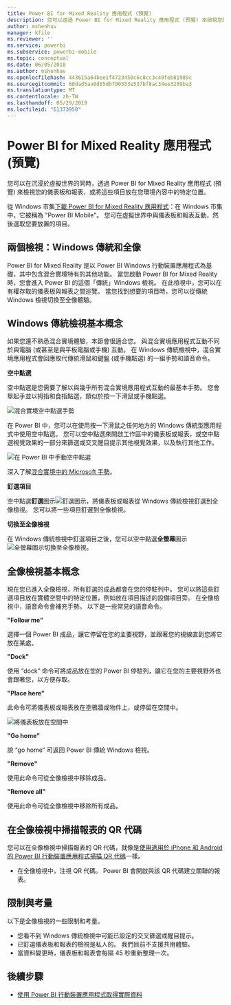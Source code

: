 ```yaml
---
title: Power BI for Mixed Reality 應用程式 (預覽)
description: 您可以透過 Power BI for Mixed Reality 應用程式 (預覽) 來檢視您的儀表板和報表，沉浸在虛擬世界或您的環境內容中。
author: mshenhav
manager: kfile
ms.reviewer: ''
ms.service: powerbi
ms.subservice: powerbi-mobile
ms.topic: conceptual
ms.date: 06/05/2018
ms.author: mshenhav
ms.openlocfilehash: 443615a64bee1f4723450c6c8cc3c49feb81989c
ms.sourcegitcommit: 60dad5aa0d85db790553e537bf8ac34ee3289ba3
ms.translationtype: MT
ms.contentlocale: zh-TW
ms.lasthandoff: 05/29/2019
ms.locfileid: "61373950"
---
```

# <a name="power-bi-for-mixed-reality-app-preview"></a>Power BI for Mixed Reality 應用程式 (預覽)
您可以在沉浸於虛擬世界的同時，透過 Power BI for Mixed Reality 應用程式 (預覽) 來檢視您的儀表板和報表，或將這些項目放在您環境內容中的特定位置。 

從 Windows 市集[下載 Power BI for Mixed Reality 應用程式](https://www.microsoft.com/p/power-bi-mobile/9nblgggzlxn1?activetab=pivot%3aoverviewtab)：在 Windows 市集中，它被稱為 "Power BI Mobile"。 您可在虛擬世界中與儀表板和報表互動，然後選取您要放置的項目。 

## <a name="two-views-windows-classic-and-holographic"></a>兩個檢視：Windows 傳統和全像

Power BI for Mixed Reality 是以 Power BI Windows 行動裝置應用程式為基礎，其中包含混合實境特有的其他功能。 當您啟動 Power BI for Mixed Reality 時，您會進入 Power BI 的這個「傳統」Windows 檢視。 在此檢視中，您可以在有權存取的儀表板與報表之間巡覽。 當您找到想要的項目時，您可以從傳統 Windows 檢視切換至全像體驗。 


## <a name="windows-classic-view-basics"></a>Windows 傳統檢視基本概念

如果您還不熟悉混合實境體驗，本節會很適合您。 與混合實境應用程式互動不同於與電腦 (或甚至是與平板電腦或手機) 互動。 在 Windows 傳統檢視中，混合實境應用程式會回應取代傳統滑鼠和鍵盤 (或手機點選) 的一組手勢和語音命令。 

**空中點選**

空中點選是您需要了解以與幾乎所有混合實境應用程式互動的最基本手勢。 您會舉起手並以拇指和食指點選，類似於按一下滑鼠或手機點選。  

![混合實境空中點選手勢](./media/mobile-mixed-reality-app/power-bi-hololens-airtap.png)

在 Power BI 中，您可以在使用按一下滑鼠之任何地方的 Windows 傳統型應用程式中使用空中點選。 您可以空中點選來開啟工作區中的儀表板或報表，或空中點選視覺效果的一部分來篩選或交叉醒目提示其他視覺效果，以及執行其他工作。

![在 Power BI 中手動空中點選](./media/mobile-mixed-reality-app/power-bi-hololens-airtap-hand.png) 

深入了解[混合實境中的 Microsoft 手勢](https://developer.microsoft.com/windows/mixed-reality/gestures)。

**釘選項目** 

空中點選**釘選**圖示![釘選圖示](./media/mobile-mixed-reality-app/power-bi-hololens-pin.png)，將儀表板或報表從 Windows 傳統檢視釘選到全像檢視。 您可以將一些項目釘選到全像檢視。 

**切換至全像檢視**

在 Windows 傳統檢視中釘選項目之後，您可以空中點選**全螢幕**圖示![全螢幕圖示](./media/mobile-mixed-reality-app/power-bi-hololens-fullscreen.png)切換至全像檢視。 


## <a name="holographic-view-basics"></a>全像檢視基本概念

現在您已進入全像檢視，所有釘選的成品都會在您的停駐列中。 您可以將這些釘選項目放在實體空間中的特定位置，例如放在項目描述的設備項目旁。 在全像檢視中，語音命令會補充手勢。 以下是一些常見的語音命令。

**"Follow me"** 

選擇一個 Power BI 成品，讓它停留在您的主要視野，並跟著您的視線直到您將它放在某處。

**"Dock"** 

使用 “dock” 命令可將成品放在您的 Power BI 停駐列，讓它在您的主要視野外也會跟著您，以方便存取。

**"Place here"**

此命令可將儀表板或報表放在塗鴉牆或物件上，或停留在空間中。

![將儀表板放在空間中](./media/mobile-mixed-reality-app/power-bi-hololens-place-visuals.png)

**"Go home"**

說 “go home” 可返回 Power BI 傳統 Windows 檢視。 

**"Remove"**

使用此命令可從全像檢視中移除成品。

**"Remove all"** 

使用此命令可從全像檢視中移除所有成品。


## <a name="scan-a-report-qr-code-in-holographic-view"></a>在全像檢視中掃描報表的 QR 代碼

您可以在全像檢視中掃描報表的 QR 代碼，就像是[使用適用於 iPhone 和 Android 的 Power BI 行動裝置應用程式掃描 QR 代碼](mobile-apps-qr-code.md)一樣。

- 在全像檢視中，注視 QR 代碼。 Power BI 會開啟與該 QR 代碼建立關聯的報表。

## <a name="limitations-and-considerations"></a>限制與考量

以下是全像檢視的一些限制和考量。

- 您看不到 Windows 傳統檢視中可能已設定的交叉篩選或醒目提示。
- 已釘選儀表板和報表的檢視是私人的。 我們目前不支援共用體驗。
- 當資料變更時，儀表板和報表會每隔 45 秒重新整理一次。


## <a name="next-steps"></a>後續步驟

- [使用 Power BI 行動裝置應用程式取得實際資料](mobile-apps-data-in-real-world-context.md)

 



